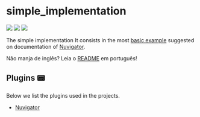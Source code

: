 # simple_implementation

![](https://img.shields.io/badge/-dart-blue?style=flat-square&logo=dart)
![](https://img.shields.io/badge/-flutter-blue?style=flat-square&logo=flutter)
![](https://img.shields.io/badge/-Nuvigator-purple?style=flat-square&logo=Nuvigator)

The simple implementation It consists in the most [basic example](https://github.com/nubank/nuvigator#quick-start) suggested on documentation of [Nuvigator](https://github.com/nubank/nuvigator).


Não manja de inglês? Leia o [README](https://github.com/Leomhl/nuvigator_examples/blob/master/simple_implementation/README_PT.md) em português!

## Plugins 📟

Below we list the plugins used in the projects.

- [Nuvigator](https://github.com/nubank/nuvigator)